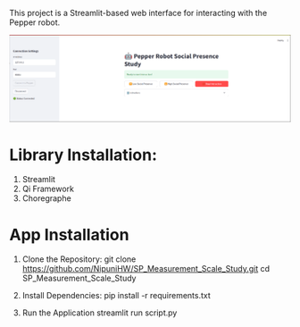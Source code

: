 This project is a Streamlit-based web interface for interacting with the Pepper robot.

![alt text](image.png)

# Library Installation:
1. Streamlit
2. Qi Framework
3. Choregraphe

# App Installation
1. Clone the Repository:
git clone https://github.com/NipuniHW/SP_Measurement_Scale_Study.git
cd SP_Measurement_Scale_Study

2. Install Dependencies:
pip install -r requirements.txt

3. Run the Application
streamlit run script.py